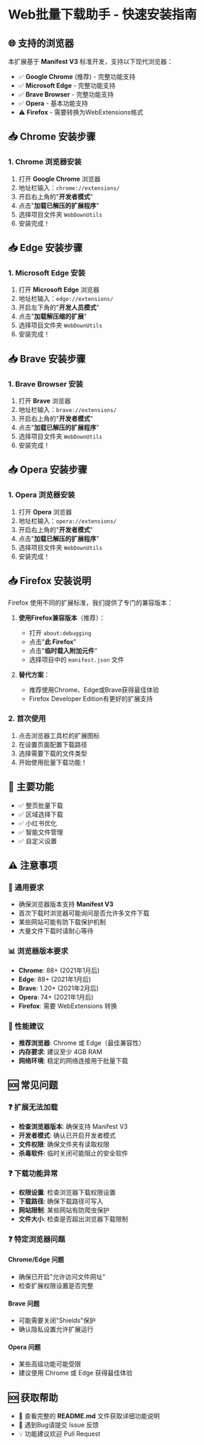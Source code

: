 # Web批量下载助手 - 快速安装指南

## 🌐 支持的浏览器

本扩展基于 **Manifest V3** 标准开发，支持以下现代浏览器：

- ✅ **Google Chrome** (推荐) - 完整功能支持
- ✅ **Microsoft Edge** - 完整功能支持  
- ✅ **Brave Browser** - 完整功能支持
- ✅ **Opera** - 基本功能支持
- ⚠️ **Firefox** - 需要转换为WebExtensions格式

## 📥 Chrome 安装步骤

### 1. Chrome 浏览器安装
1. 打开 **Google Chrome** 浏览器
2. 地址栏输入：`chrome://extensions/`
3. 开启右上角的"**开发者模式**"
4. 点击"**加载已解压的扩展程序**"
5. 选择项目文件夹 `WebDownUtils`
6. 安装完成！

## 📥 Edge 安装步骤

### 1. Microsoft Edge 安装
1. 打开 **Microsoft Edge** 浏览器
2. 地址栏输入：`edge://extensions/`
3. 开启左下角的"**开发人员模式**"
4. 点击"**加载解压缩的扩展**"
5. 选择项目文件夹 `WebDownUtils`
6. 安装完成！

## 📥 Brave 安装步骤

### 1. Brave Browser 安装
1. 打开 **Brave** 浏览器
2. 地址栏输入：`brave://extensions/`
3. 开启右上角的"**开发者模式**"
4. 点击"**加载已解压的扩展程序**"
5. 选择项目文件夹 `WebDownUtils`
6. 安装完成！

## 📥 Opera 安装步骤

### 1. Opera 浏览器安装
1. 打开 **Opera** 浏览器
2. 地址栏输入：`opera://extensions/`
3. 开启右上角的"**开发者模式**"
4. 点击"**加载已解压的扩展程序**"
5. 选择项目文件夹 `WebDownUtils`
6. 安装完成！

## 📥 Firefox 安装说明

Firefox 使用不同的扩展标准，我们提供了专门的兼容版本：

1. **使用Firefox兼容版本**（推荐）：
   - 打开 `about:debugging`
   - 点击"**此 Firefox**"
   - 点击"**临时载入附加元件**"
   - 选择项目中的 `manifest.json` 文件

2. **替代方案**：
   - 推荐使用Chrome、Edge或Brave获得最佳体验
   - Firefox Developer Edition有更好的扩展支持

### 2. 首次使用
1. 点击浏览器工具栏的扩展图标
2. 在设置页面配置下载路径
3. 选择需要下载的文件类型
4. 开始使用批量下载功能！

## 🚀 主要功能
- ✅ 整页批量下载
- ✅ 区域选择下载  
- ✅ 小红书优化
- ✅ 智能文件管理
- ✅ 自定义设置

## ⚠️ 注意事项

### 🔧 通用要求
- 确保浏览器版本支持 **Manifest V3**
- 首次下载时浏览器可能询问是否允许多文件下载
- 某些网站可能有防下载保护机制
- 大量文件下载时请耐心等待

### 📊 浏览器版本要求
- **Chrome**: 88+ (2021年1月后)
- **Edge**: 88+ (2021年1月后)  
- **Brave**: 1.20+ (2021年2月后)
- **Opera**: 74+ (2021年1月后)
- **Firefox**: 需要 WebExtensions 转换

### 🚀 性能建议
- **推荐浏览器**: Chrome 或 Edge（最佳兼容性）
- **内存要求**: 建议至少 4GB RAM
- **网络环境**: 稳定的网络连接用于批量下载

## 🆘 常见问题

### ❓ 扩展无法加载
- **检查浏览器版本**: 确保支持 Manifest V3
- **开发者模式**: 确认已开启开发者模式
- **文件权限**: 确保文件夹有读取权限
- **杀毒软件**: 临时关闭可能阻止的安全软件

### ❓ 下载功能异常
- **权限设置**: 检查浏览器下载权限设置
- **下载路径**: 确保下载路径可写入
- **网站限制**: 某些网站有防爬虫保护
- **文件大小**: 检查是否超出浏览器下载限制

### ❓ 特定浏览器问题

#### Chrome/Edge 问题
- 确保已开启"允许访问文件网址"
- 检查扩展权限设置是否完整

#### Brave 问题  
- 可能需要关闭"Shields"保护
- 确认隐私设置允许扩展运行

#### Opera 问题
- 某些高级功能可能受限
- 建议使用 Chrome 或 Edge 获得最佳体验

## 🆘 获取帮助
- 📖 查看完整的 **README.md** 文件获取详细功能说明
- 🐛 遇到Bug请提交 Issue 反馈
- 💡 功能建议欢迎 Pull Request 